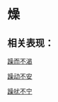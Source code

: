 # 燥## 相关表现：[躁而不渴](https://www.gmzyjc.com/search/result?wd=躁而不渴)[躁动不安](https://www.gmzyjc.com/search/result?wd=躁动不安)[躁扰不宁](https://www.gmzyjc.com/search/result?wd=躁扰不宁)